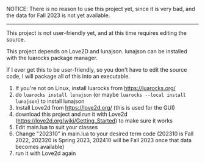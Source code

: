 NOTICE:
There is no reason to use this project yet,
since it is very bad,
and the data for Fall 2023 is not yet available.

---

This project is not user-friendly yet,
and at this time requires editing the source.

This project depends on Love2D and lunajson.
lunajson can be installed with the luarocks package manager.

If I ever get this to be user-friendly,
so you don't have to edit the source code,
I will package all of this into an executable.

1. If you're not on Linux,
install luarocks from https://luarocks.org/
2. do `luarocks install lunajson`
(or maybe `luarocks --local install lunajson`)
to install lunajson
3. Install Love2d from https://love2d.org/
(this is used for the GUI)
4. download this project and run it with Love2d
(https://love2d.org/wiki/Getting_Started)
to make sure it works
5. Edit main.lua to suit your classes
6. Change "202310" in main.lua to your desired term code
(202310 is Fall 2022, 202320 is Spring 2023,
202410 will be Fall 2023 once that data becomes available)
7. run it with Love2d again
